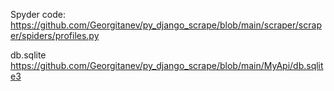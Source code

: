 Spyder code:
https://github.com/Georgitanev/py_django_scrape/blob/main/scraper/scraper/spiders/profiles.py

db.sqlite
https://github.com/Georgitanev/py_django_scrape/blob/main/MyApi/db.sqlite3
